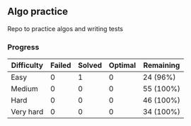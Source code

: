 ## Algo practice

Repo to practice algos and writing tests

### Progress

| Difficulty  | Failed | Solved | Optimal | Remaining |
| ----------- | ------ | ------ | ------- | --------- |
| Easy        | 0      | 1      | 0       | 24 (96%)  |
| Medium      | 0      | 0      | 0       | 55 (100%) |
| Hard        | 0      | 0      | 0       | 46 (100%) |
| Very hard   | 0      | 0      | 0       | 34 (100%) |
